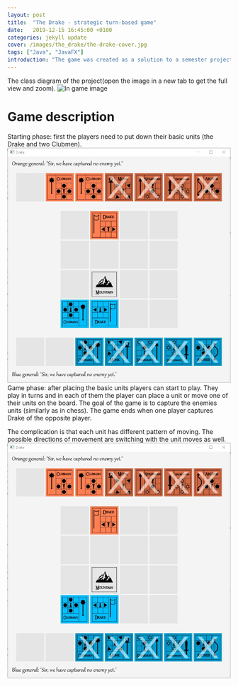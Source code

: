 ```yaml
---
layout: post
title:  "The Drake - strategic turn-based game"
date:   2019-12-15 16:45:00 +0100
categories: jekyll update
cover: /images/the_drake/the-drake-cover.jpg
tags: ["Java", "JavaFX"]
introduction: "The game was created as a solution to a semester project in a subject at the university (programming in Java). The project was completed under the guidance of the project, where the teacher aimed to teach the student various programming techniques in Java."
---
```



The class diagram of the project(open the image in a new tab to get the full view and zoom). 
![In game image](/images/mvc/thedrakeProject.png "Class diagram")
# Game description
Starting phase: first the players need to put down their basic units (the Drake and two Clubmen). 
![Starting phase](/images/the_drake/game0.jpg "Starting phase")
Game phase: after placing the basic units players can start to play. They play in turns and in each of them the player can place a unit or move one of their units on the board. The goal of the game is to capture the enemies units (similarly as in chess). The game ends when one player captures Drake of the opposite player.

The complication is that each unit has different pattern of moving. The possible directions of movement are switching with the unit moves as well. 
![Game phase](/images/the_drake/game0.jpg "Game phase")